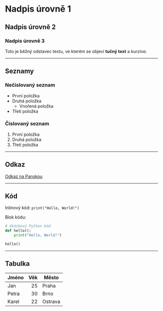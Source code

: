 # Nadpis úrovně 1

## Nadpis úrovně 2

### Nadpis úrovně 3

Toto je běžný odstavec textu, ve kterém se objeví **tučný text** a *kurzíva*.

---

## Seznamy

### Nečíslovaný seznam

- První položka
- Druhá položka
  - Vnořená položka
- Třetí položka

### Číslovaný seznam

1. První položka
2. Druhá položka
3. Třetí položka

---

## Odkaz

[Odkaz na Panskou](https://www.panska.cz)

---

## Kód

Inlinový kód: `print("Hello, World!")`

Blok kódu:

```python
# Ukázkový Python kód
def hello():
    print("Hello, World!")

hello()
```

---

## Tabulka

| Jméno   | Věk | Město       |
|---------|----:|------------|
| Jan     |  25 | Praha      |
| Petra   |  30 | Brno       |
| Karel   |  22 | Ostrava    |
